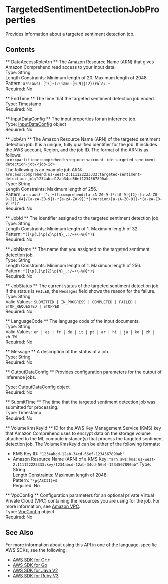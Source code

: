 # TargetedSentimentDetectionJobProperties<a name="API_TargetedSentimentDetectionJobProperties"></a>

Provides information about a targeted sentiment detection job\.

## Contents<a name="API_TargetedSentimentDetectionJobProperties_Contents"></a>

 ** DataAccessRoleArn **   <a name="comprehend-Type-TargetedSentimentDetectionJobProperties-DataAccessRoleArn"></a>
The Amazon Resource Name \(ARN\) that gives Amazon Comprehend read access to your input data\.  
Type: String  
Length Constraints: Minimum length of 20\. Maximum length of 2048\.  
Pattern: `arn:aws(-[^:]+)?:iam::[0-9]{12}:role/.+`   
Required: No

 ** EndTime **   <a name="comprehend-Type-TargetedSentimentDetectionJobProperties-EndTime"></a>
The time that the targeted sentiment detection job ended\.  
Type: Timestamp  
Required: No

 ** InputDataConfig **   <a name="comprehend-Type-TargetedSentimentDetectionJobProperties-InputDataConfig"></a>
The input properties for an inference job\.  
Type: [InputDataConfig](API_InputDataConfig.md) object  
Required: No

 ** JobArn **   <a name="comprehend-Type-TargetedSentimentDetectionJobProperties-JobArn"></a>
The Amazon Resource Name \(ARN\) of the targeted sentiment detection job\. It is a unique, fully qualified identifier for the job\. It includes the AWS account, Region, and the job ID\. The format of the ARN is as follows:  
 `arn:<partition>:comprehend:<region>:<account-id>:targeted-sentiment-detection-job/<job-id>`   
The following is an example job ARN:  
 `arn:aws:comprehend:us-west-2:111122223333:targeted-sentiment-detection-job/1234abcd12ab34cd56ef1234567890ab`   
Type: String  
Length Constraints: Maximum length of 256\.  
Pattern: `arn:aws(-[^:]+)?:comprehend:[a-zA-Z0-9-]*:[0-9]{12}:[a-zA-Z0-9-]{1,64}/[a-zA-Z0-9](-*[a-zA-Z0-9])*(/version/[a-zA-Z0-9](-*[a-zA-Z0-9])*)?`   
Required: No

 ** JobId **   <a name="comprehend-Type-TargetedSentimentDetectionJobProperties-JobId"></a>
The identifier assigned to the targeted sentiment detection job\.  
Type: String  
Length Constraints: Minimum length of 1\. Maximum length of 32\.  
Pattern: `^([\p{L}\p{Z}\p{N}_.:/=+\-%@]*)$`   
Required: No

 ** JobName **   <a name="comprehend-Type-TargetedSentimentDetectionJobProperties-JobName"></a>
The name that you assigned to the targeted sentiment detection job\.  
Type: String  
Length Constraints: Minimum length of 1\. Maximum length of 256\.  
Pattern: `^([\p{L}\p{Z}\p{N}_.:/=+\-%@]*)$`   
Required: No

 ** JobStatus **   <a name="comprehend-Type-TargetedSentimentDetectionJobProperties-JobStatus"></a>
The current status of the targeted sentiment detection job\. If the status is `FAILED`, the `Messages` field shows the reason for the failure\.  
Type: String  
Valid Values:` SUBMITTED | IN_PROGRESS | COMPLETED | FAILED | STOP_REQUESTED | STOPPED`   
Required: No

 ** LanguageCode **   <a name="comprehend-Type-TargetedSentimentDetectionJobProperties-LanguageCode"></a>
The language code of the input documents\.  
Type: String  
Valid Values:` en | es | fr | de | it | pt | ar | hi | ja | ko | zh | zh-TW`   
Required: No

 ** Message **   <a name="comprehend-Type-TargetedSentimentDetectionJobProperties-Message"></a>
A description of the status of a job\.  
Type: String  
Required: No

 ** OutputDataConfig **   <a name="comprehend-Type-TargetedSentimentDetectionJobProperties-OutputDataConfig"></a>
Provides configuration parameters for the output of inference jobs\.  
  
Type: [OutputDataConfig](API_OutputDataConfig.md) object  
Required: No

 ** SubmitTime **   <a name="comprehend-Type-TargetedSentimentDetectionJobProperties-SubmitTime"></a>
The time that the targeted sentiment detection job was submitted for processing\.  
Type: Timestamp  
Required: No

 ** VolumeKmsKeyId **   <a name="comprehend-Type-TargetedSentimentDetectionJobProperties-VolumeKmsKeyId"></a>
ID for the AWS Key Management Service \(KMS\) key that Amazon Comprehend uses to encrypt data on the storage volume attached to the ML compute instance\(s\) that process the targeted sentiment detection job\. The VolumeKmsKeyId can be either of the following formats:  
+ KMS Key ID: `"1234abcd-12ab-34cd-56ef-1234567890ab"` 
+ Amazon Resource Name \(ARN\) of a KMS Key: `"arn:aws:kms:us-west-2:111122223333:key/1234abcd-12ab-34cd-56ef-1234567890ab"` 
Type: String  
Length Constraints: Maximum length of 2048\.  
Pattern: `^\p{ASCII}+$`   
Required: No

 ** VpcConfig **   <a name="comprehend-Type-TargetedSentimentDetectionJobProperties-VpcConfig"></a>
 Configuration parameters for an optional private Virtual Private Cloud \(VPC\) containing the resources you are using for the job\. For more information, see [Amazon VPC](https://docs.aws.amazon.com/vpc/latest/userguide/what-is-amazon-vpc.html)\.   
Type: [VpcConfig](API_VpcConfig.md) object  
Required: No

## See Also<a name="API_TargetedSentimentDetectionJobProperties_SeeAlso"></a>

For more information about using this API in one of the language\-specific AWS SDKs, see the following:
+  [AWS SDK for C\+\+](https://docs.aws.amazon.com/goto/SdkForCpp/comprehend-2017-11-27/TargetedSentimentDetectionJobProperties) 
+  [AWS SDK for Go](https://docs.aws.amazon.com/goto/SdkForGoV1/comprehend-2017-11-27/TargetedSentimentDetectionJobProperties) 
+  [AWS SDK for Java V2](https://docs.aws.amazon.com/goto/SdkForJavaV2/comprehend-2017-11-27/TargetedSentimentDetectionJobProperties) 
+  [AWS SDK for Ruby V3](https://docs.aws.amazon.com/goto/SdkForRubyV3/comprehend-2017-11-27/TargetedSentimentDetectionJobProperties) 